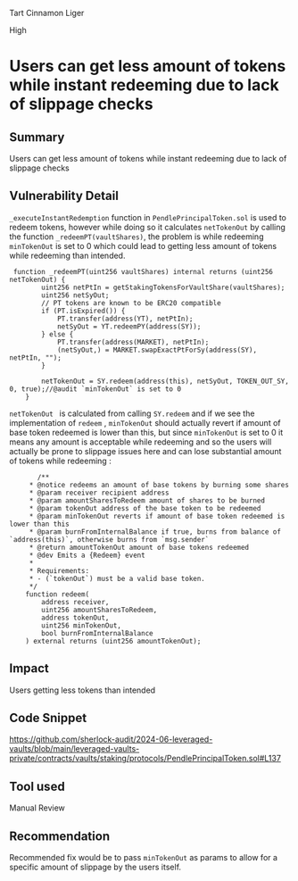 Tart Cinnamon Liger

High

# Users can get less amount of tokens while instant redeeming due to lack of slippage checks

## Summary
Users can get less amount of tokens while instant redeeming due to lack of slippage checks
## Vulnerability Detail
`_executeInstantRedemption` function in `PendlePrincipalToken.sol` is used to redeem tokens, however while doing so it calculates `netTokenOut` by calling the function `_redeemPT(vaultShares)`, the problem is while redeeming  `minTokenOut` is set to 0 which could lead to getting less amount of tokens while redeeming than intended.

```solidity
 function _redeemPT(uint256 vaultShares) internal returns (uint256 netTokenOut) {
        uint256 netPtIn = getStakingTokensForVaultShare(vaultShares); 
        uint256 netSyOut;
        // PT tokens are known to be ERC20 compatible
        if (PT.isExpired()) {
            PT.transfer(address(YT), netPtIn);
            netSyOut = YT.redeemPY(address(SY));
        } else {
            PT.transfer(address(MARKET), netPtIn);
            (netSyOut,) = MARKET.swapExactPtForSy(address(SY), netPtIn, ""); 
        }

        netTokenOut = SY.redeem(address(this), netSyOut, TOKEN_OUT_SY, 0, true);//@audit `minTokenOut` is set to 0
    }
```
    
`netTokenOut ` is calculated from calling `SY.redeem` and if we see the implementation of `redeem` , `minTokenOut` should actually revert if amount of base token redeemed is lower than this, but since `minTokenOut` is set to 0 it means any amount is acceptable while redeeming and so the users will actually be prone to slippage issues here and can lose substantial amount of tokens while redeeming :
    
```solidity
       /**
     * @notice redeems an amount of base tokens by burning some shares
     * @param receiver recipient address
     * @param amountSharesToRedeem amount of shares to be burned
     * @param tokenOut address of the base token to be redeemed
     * @param minTokenOut reverts if amount of base token redeemed is lower than this
     * @param burnFromInternalBalance if true, burns from balance of `address(this)`, otherwise burns from `msg.sender`
     * @return amountTokenOut amount of base tokens redeemed
     * @dev Emits a {Redeem} event
     *
     * Requirements:
     * - (`tokenOut`) must be a valid base token.
     */
    function redeem(
        address receiver,
        uint256 amountSharesToRedeem,
        address tokenOut,
        uint256 minTokenOut,
        bool burnFromInternalBalance
    ) external returns (uint256 amountTokenOut);
```
    
    
    
## Impact
Users getting less tokens than intended
## Code Snippet
https://github.com/sherlock-audit/2024-06-leveraged-vaults/blob/main/leveraged-vaults-private/contracts/vaults/staking/protocols/PendlePrincipalToken.sol#L137
## Tool used

Manual Review

## Recommendation

Recommended fix would be to pass `minTokenOut` as params to allow for a specific amount of slippage by the users itself.

